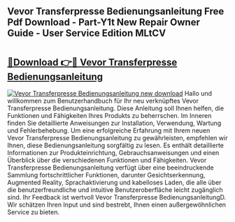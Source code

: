 ## Vevor Transferpresse Bedienungsanleitung Free Pdf Download - Part-Y1t New Repair Owner Guide - User Service Edition MLtCV

# <h2><a href="http://df5r4sh.blite.top/?on=Vevor+Transferpresse+Bedienungsanleitung">🔗Download 👉🔴 Vevor Transferpresse Bedienungsanleitung</a></h2>

[![Vevor Transferpresse Bedienungsanleitung new download](https://i.imgur.com/lujVjoI.png)](http://df5r4sh.blite.top/?on=Vevor+Transferpresse+Bedienungsanleitung)
Hallo und willkommen zum Benutzerhandbuch für Ihr neu verknüpftes Vevor Transferpresse Bedienungsanleitung. Diese Anleitung soll Ihnen helfen, die Funktionen und Fähigkeiten Ihres Produkts zu beherrschen. Im Inneren finden Sie detaillierte Anweisungen zur Installation, Verwendung, Wartung und Fehlerbehebung. Um eine erfolgreiche Erfahrung mit Ihrem neuen Vevor Transferpresse Bedienungsanleitung zu gewährleisten, empfehlen wir Ihnen, diese Bedienungsanleitung sorgfältig zu lesen. Es enthält detaillierte Informationen zur Produkteinrichtung, Gebrauchsanweisungen und einen Überblick über die verschiedenen Funktionen und Fähigkeiten. Vevor Transferpresse Bedienungsanleitung verfügt über eine beeindruckende Sammlung fortschrittlicher Funktionen, darunter Gesichtserkennung, Augmented Reality, Sprachaktivierung und kabelloses Laden, die alle über die benutzerfreundliche und intuitive Benutzeroberfläche leicht zugänglich sind. Ihr Feedback ist wertvoll Vevor Transferpresse BedienungsanleitungD. Wir schätzen Ihren Input und sind bestrebt, Ihnen einen außergewöhnlichen Service zu bieten.
